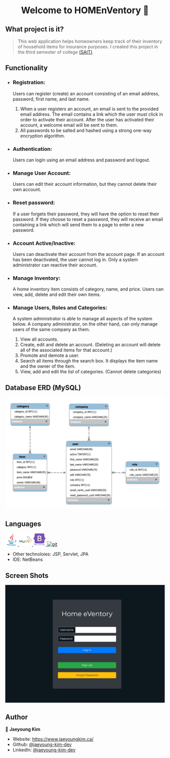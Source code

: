 <h1 align="center">Welcome to HOMEnVentory 👋</h1>

## What project is it?

> This web application helps homeowners keep track of their inventory of household items for insurance purposes. I created this project in the third semester of college <a href="https://www.sait.ca/programs-and-courses/diplomas/information-technology" target='_blank'>(SAIT)</a>.

## Functionality

- ### Registration:

  Users can register (create) an account consisting of an email address, password, first name, and last name.

  1. When a user registers an account, an email is sent to the provided email address. The email contains a link which the user must click in order to activate their account. After the user has activated their account, a welcome email will be sent to them.
  2. All passwords to be salted and hashed using a strong one-way encryption algorithm.

- ### Authentication:

  Users can login using an email address and password and logout.

- ### Manage User Account:

  Users can edit their account information, but they cannot delete their own account.

- ### Reset password:

  If a user forgets their password, they will have the option to reset their password. If they choose to reset a password, they will receive an email containing a link which will send them to a page to enter a new password.

- ### Account Active/Inactive:

  Users can deactivate their account from the account page. If an account has been deactivated, the user cannot log in. Only a system administrator can reactive their account.

- ### Manage Inventory:

  A home inventory item consists of category, name, and price. Users can view, add, delete and edit their own items.

- ### Manage Users, Roles and Categories:

  A system administrator is able to manage all aspects of the system below. A company administrator, on the other hand, can only manage users of the same company as them.

  1. View all accounts.
  2. Create, edit and delete an account. (Deleting an account will delete all of the associated items for that account.)
  3. Promote and demote a user.
  4. Search all items through the search box. It displays the item name and the owner of the item.
  5. View, add and edit the list of categories. (Cannot delete categories)

## Database ERD (MySQL)

![erd](https://github.com/Jaeyoung-Kim-Dev/HOMEnVentory/blob/master/screenshots/database_erd.jpg?raw=true)

## Languages

<p align="left"> <a href="https://www.java.com" target="_blank"> <img src="https://raw.githubusercontent.com/devicons/devicon/master/icons/java/java-original.svg" alt="java" width="40" height="40"/> </a><a href="https://www.mysql.com/" target="_blank"> <img src="https://raw.githubusercontent.com/devicons/devicon/master/icons/mysql/mysql-original-wordmark.svg" alt="mysql" width="40" height="40"/> </a>  <a href="https://getbootstrap.com" target="_blank"> <img src="https://raw.githubusercontent.com/devicons/devicon/master/icons/bootstrap/bootstrap-plain-wordmark.svg" alt="bootstrap" width="40" height="40"/> </a><a href="https://git-scm.com/" target="_blank"> <img src="https://www.vectorlogo.zone/logos/git-scm/git-scm-icon.svg" alt="git" width="40" height="40"/> </a> </p>

- Other technoloies: JSP, Servlet, JPA
- IDE: NetBeans

## Screen Shots

![erd](https://github.com/Jaeyoung-Kim-Dev/HOMEnVentory/blob/master/screenshots/screenshot1.jpg?raw=true)

## Author

👤 **Jaeyoung Kim**

- Website: https://www.jaeyoungkim.ca/
- Github: [@jaeyoung-kim-dev](https://github.com/jaeyoung-kim-dev)
- LinkedIn: [@jaeyoung-kim-dev](https://www.linkedin.com/in/jaeyoung-kim-dev/)
